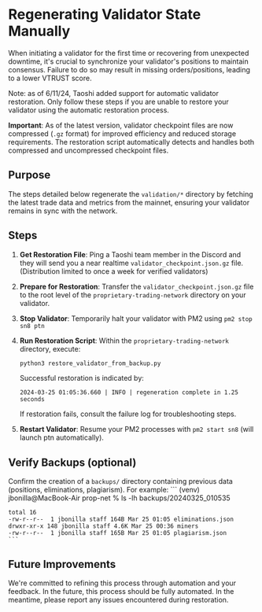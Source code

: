# Regenerating Validator State Manually

When initiating a validator for the first time or recovering from unexpected downtime, it's crucial to synchronize your validator's positions to maintain consensus. Failure to do so may result in missing orders/positions, leading to a lower VTRUST score.

Note: as of 6/11/24, Taoshi added support for automatic validator restoration. Only follow these steps if you are unable to restore your validator using the automatic restoration process.

**Important**: As of the latest version, validator checkpoint files are now compressed (`.gz` format) for improved efficiency and reduced storage requirements. The restoration script automatically detects and handles both compressed and uncompressed checkpoint files.
## Purpose

The steps detailed below regenerate the `validation/*` directory by fetching the latest trade data and metrics from the mainnet, ensuring your validator remains in sync with the network.


## Steps 
1. **Get Restoration File**: Ping a Taoshi team member in the Discord and they will send you a near realtime `validator_checkpoint.json.gz` file. (Distribution limited to once a week for verified validators)
2. **Prepare for Restoration**: Transfer the `validator_checkpoint.json.gz` file to the root level of the `proprietary-trading-network` directory on your validator.
3. **Stop Validator**: Temporarily halt your validator with PM2 using `pm2 stop sn8 ptn`
4. **Run Restoration Script**: Within the `proprietary-trading-network` directory, execute:

    ```bash
    python3 restore_validator_from_backup.py
    ```

     Successful restoration is indicated by:
    ```
    2024-03-25 01:05:36.660 | INFO | regeneration complete in 1.25 seconds
    ```
     If restoration fails, consult the failure log for troubleshooting steps.


5. **Restart Validator**: Resume your PM2 processes with `pm2 start sn8` (will launch ptn automatically).


## Verify Backups (optional)

Confirm the creation of a `backups/` directory containing previous data (positions, eliminations, plagiarism). For example:
    ```
    (venv) jbonilla@MacBook-Air prop-net % ls -lh backups/20240325_010535


    total 16
    -rw-r--r--  1 jbonilla staff 164B Mar 25 01:05 eliminations.json
    drwxr-xr-x 148 jbonilla staff 4.6K Mar 25 00:36 miners
    -rw-r--r--  1 jbonilla staff 165B Mar 25 01:05 plagiarism.json
    ```

## Future Improvements

We're committed to refining this process through automation and your feedback. In the future, this process should be fully automated. In the meantime, please report any issues encountered during restoration.
